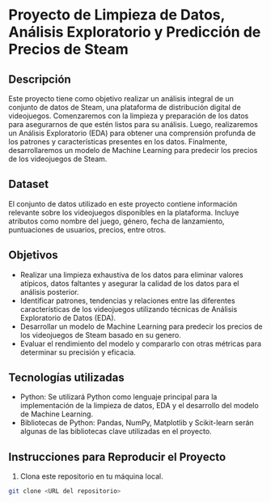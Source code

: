 # Proyecto de Limpieza de Datos, Análisis Exploratorio y Predicción de Precios de Steam

## Descripción

Este proyecto tiene como objetivo realizar un análisis integral de un conjunto de datos de Steam, una plataforma de distribución digital de videojuegos. Comenzaremos con la limpieza y preparación de los datos para asegurarnos de que estén listos para su análisis. Luego, realizaremos un Análisis Exploratorio (EDA) para obtener una comprensión profunda de los patrones y características presentes en los datos. Finalmente, desarrollaremos un modelo de Machine Learning para predecir los precios de los videojuegos de Steam.

## Dataset

El conjunto de datos utilizado en este proyecto contiene información relevante sobre los videojuegos disponibles en la plataforma. Incluye atributos como nombre del juego, género, fecha de lanzamiento, puntuaciones de usuarios, precios, entre otros.

## Objetivos

- Realizar una limpieza exhaustiva de los datos para eliminar valores atípicos, datos faltantes y asegurar la calidad de los datos para el análisis posterior.
- Identificar patrones, tendencias y relaciones entre las diferentes características de los videojuegos utilizando técnicas de Análisis Exploratorio de Datos (EDA).
- Desarrollar un modelo de Machine Learning para predecir los precios de los videojuegos de Steam basado en su genero.
- Evaluar el rendimiento del modelo y compararlo con otras métricas para determinar su precisión y eficacia.

## Tecnologías utilizadas

- Python: Se utilizará Python como lenguaje principal para la implementación de la limpieza de datos, EDA y el desarrollo del modelo de Machine Learning.
- Bibliotecas de Python: Pandas, NumPy, Matplotlib y Scikit-learn serán algunas de las bibliotecas clave utilizadas en el proyecto.

## 


## Instrucciones para Reproducir el Proyecto

1. Clona este repositorio en tu máquina local.

```bash
git clone <URL del repositorio>
